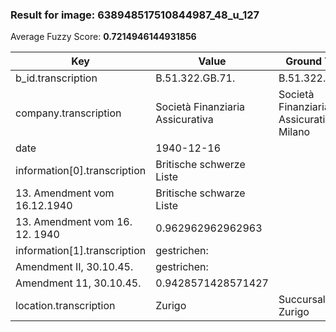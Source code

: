 ### Result for image: 638948517510844987_48_u_127
Average Fuzzy Score: **0.7214946144931856**
<small>

| Key | Value | Ground Truth | Score |
| --- | --- | --- | --- |
| b_id.transcription | B.51.322.GB.71. | B.51.322.GB.71. | 1.0 |
| company.transcription | Società Finanziaria Assicurativa | Società Finanziaria Assicurativa Milano | 0.9014084507042255 |
| date | 1940-12-16 |  | 0.0 |
| information[0].transcription | Britische schwerze Liste
13. Amendment vom 16.12.1940 | Britische schwarze Liste
13. Amendment vom 16. 12. 1940 | 0.962962962962963 |
| information[1].transcription | gestrichen:
Amendment II, 30.10.45. | gestrichen:
Amendment 11, 30.10.45. | 0.9428571428571427 |
| location.transcription | Zurigo | Succursale Zurigo | 0.5217391304347826 |

</small>
